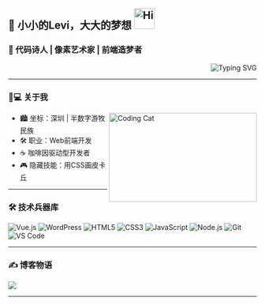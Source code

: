 ## 🚀 小小的Levi，大大的梦想 <img src="https://emojis.slackmojis.com/emojis/images/1588866973/8934/hellokittydance.gif?1588866973" alt="Hi" width="42" /> 

### 🌟 代码诗人 | 像素艺术家 | 前端造梦者
<div align="right">
  <img src="https://readme-typing-svg.demolab.com?font=Fira+Code&size=24&duration=3000&pause=500&color=58A6FF&background=FFFFFF00&center=false&vCenter=false&width=435&lines=console.log(%22Hello%20World%22);alert('Welcome!');printf('Enjoy%20Coding~');" alt="Typing SVG" />
</div>

---

### 👨💻 关于我
<div><img align="right" alt="Coding Cat" src="https://raw.githubusercontent.com/abhisheknaiidu/abhisheknaiidu/master/code.gif" width="300" height="180" /></div>

- 🏙️ 坐标：深圳 | 半数字游牧民族
- 🛠️ 职业：Web前端开发
- ☕ 咖啡因驱动型开发者
- 🎮 隐藏技能：用CSS画皮卡丘

---

### 🛠️ 技术兵器库
![Vue.js](https://img.shields.io/badge/-Vue.js-%234FC08D?style=flat&logo=vuedotjs&logoColor=ffffff)
![WordPress](https://img.shields.io/badge/-WordPress-%2321759B?style=flat&logo=wordpress&logoColor=white)
![HTML5](https://img.shields.io/badge/-HTML5-%23E34C26?style=flat&logo=html5&logoColor=ffffff)
![CSS3](https://img.shields.io/badge/-CSS3-%23197CBE?style=flat&logo=css3&logoColor=white)
![JavaScript](https://img.shields.io/badge/-JavaScript-%23F7DF1C?style=flat&logo=javascript&logoColor=000000)
![Node.js](https://img.shields.io/badge/-Node.js-%23579050?style=flat&logo=nodedotjs&logoColor=ffffff)
![Git](https://img.shields.io/badge/-Git-%23ED5A47?style=flat&logo=git&logoColor=ffffff)
![VS Code](https://img.shields.io/badge/-VSCode-%230066B8?style=flat&logo=visual-studio-code)

---

### ✍️ 博客物语
[<img src="https://img.shields.io/badge/-Levi的博客-%23FF4088?style=for-the-badge&logo=hexo&logoColor=white">](https://leviqin.top)

---

